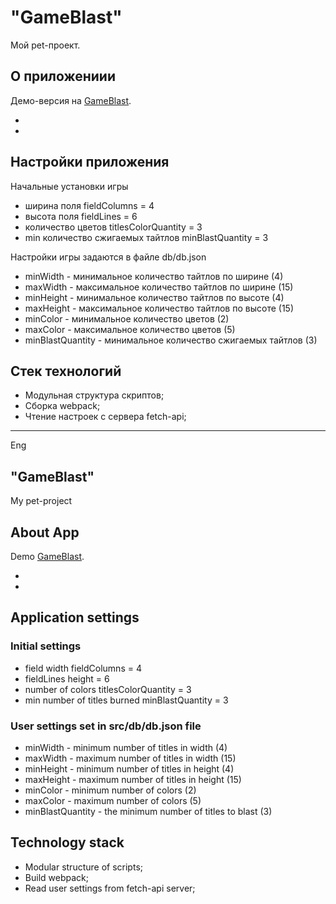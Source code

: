# "GameBlast"

Мой pet-проект.

## О приложениии

Демо-версия на [GameBlast](https://).

*
*

## Настройки приложения

Начальные установки игры
* ширина поля fieldColumns = 4
* высота поля fieldLines = 6
* количество цветов titlesColorQuantity = 3
* min количество сжигаемых тайтлов minBlastQuantity = 3

Настройки игры задаются в файле db/db.json
* minWidth - минимальное количество тайтлов по ширине (4)
* maxWidth - максимальное количество тайтлов по ширине (15)
* minHeight - минимальное количество тайтлов по высоте (4)
* maxHeight - максимальное количество тайтлов по высоте (15)
* minColor - минимальное количество цветов (2)
* maxColor - максимальное количество цветов (5)
* minBlastQuantity - минимальное количество сжигаемых тайтлов (3)

## Стек технологий

* Модульная структура скриптов;
* Сборка webpack;
* Чтение настроек с сервера fetch-api;

***
Eng
## "GameBlast"

My pet-project

## About App

Demo [GameBlast](https://).

*
*

## Application settings

### Initial settings

* field width fieldColumns = 4
* fieldLines height = 6
* number of colors titlesColorQuantity = 3
* min number of titles burned minBlastQuantity = 3

### User settings set in src/db/db.json file

* minWidth - minimum number of titles in width (4)
* maxWidth - maximum number of titles in width (15)
* minHeight - minimum number of titles in height (4)
* maxHeight - maximum number of titles in height (15)
* minColor - minimum number of colors (2)
* maxColor - maximum number of colors (5)
* minBlastQuantity - the minimum number of titles to blast (3)

## Technology stack

* Modular structure of scripts;
* Build webpack;
* Read user settings from fetch-api server;